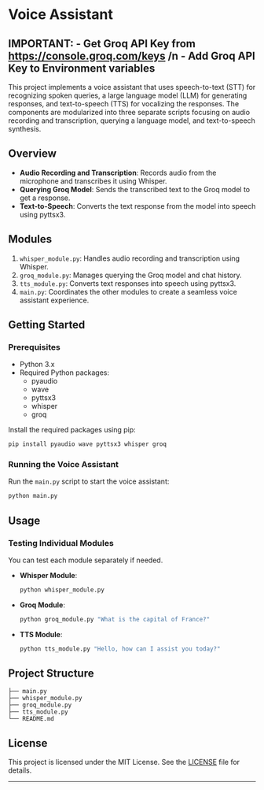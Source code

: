 
# Voice Assistant

## IMPORTANT: - Get Groq API Key from https://console.groq.com/keys /n - Add Groq API Key to Environment variables

This project implements a voice assistant that uses speech-to-text (STT) for recognizing spoken queries, a large language model (LLM) for generating responses, and text-to-speech (TTS) for vocalizing the responses. The components are modularized into three separate scripts focusing on audio recording and transcription, querying a language model, and text-to-speech synthesis.

## Overview

- **Audio Recording and Transcription**: Records audio from the microphone and transcribes it using Whisper.
- **Querying Groq Model**: Sends the transcribed text to the Groq model to get a response.
- **Text-to-Speech**: Converts the text response from the model into speech using pyttsx3.

## Modules

1. `whisper_module.py`: Handles audio recording and transcription using Whisper.
2. `groq_module.py`: Manages querying the Groq model and chat history.
3. `tts_module.py`: Converts text responses into speech using pyttsx3.
4. `main.py`: Coordinates the other modules to create a seamless voice assistant experience.

## Getting Started

### Prerequisites

- Python 3.x
- Required Python packages:
  - pyaudio
  - wave
  - pyttsx3
  - whisper
  - groq

Install the required packages using pip:
```sh
pip install pyaudio wave pyttsx3 whisper groq
```

### Running the Voice Assistant

Run the `main.py` script to start the voice assistant:
```sh
python main.py
```

## Usage

### Testing Individual Modules

You can test each module separately if needed.

- **Whisper Module**:
  ```sh
  python whisper_module.py
  ```
  
- **Groq Module**:
  ```sh
  python groq_module.py "What is the capital of France?"
  ```
  
- **TTS Module**:
  ```sh
  python tts_module.py "Hello, how can I assist you today?"
  ```

## Project Structure

```
├── main.py
├── whisper_module.py
├── groq_module.py
├── tts_module.py
└── README.md
```

## License

This project is licensed under the MIT License. See the [LICENSE](LICENSE) file for details.

---
